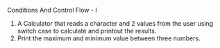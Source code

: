 Conditions And Control Flow - I

01.  A Calculator that reads a character and 2 values from the user using switch case to calculate and printout the results.
02.  Print the maximum and minimum value between three numbers.

